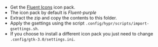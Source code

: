 - Get the [Fluent Icons](https://www.pling.com/p/1477945/) icon pack.
- The icon pack by default is *Fluent-purple*
- Extract the zip and copy the contents to this folder.
- Apply the gsettings using the script `.config/hypr/scripts/import-gsettings.sh`.
- If you choose to install a different icon pack you just need to change `.config/gtk-3.0/settings.ini`.